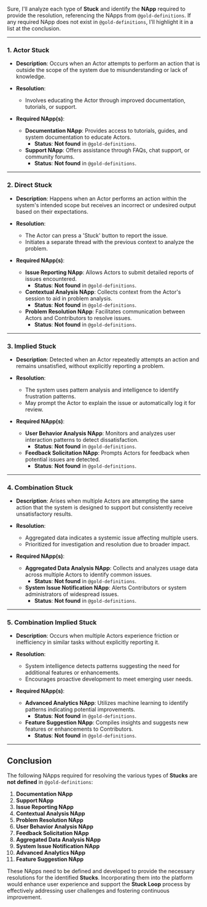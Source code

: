 Sure, I'll analyze each type of **Stuck** and identify the **NApp** required to provide the resolution, referencing the NApps from `@gold-definitions`. If any required NApp does not exist in `@gold-definitions`, I'll highlight it in a list at the conclusion.

---

### 1. **Actor Stuck**

- **Description**: Occurs when an Actor attempts to perform an action that is outside the scope of the system due to misunderstanding or lack of knowledge.

- **Resolution**:
  - Involves educating the Actor through improved documentation, tutorials, or support.

- **Required NApp(s)**:
  - **Documentation NApp**: Provides access to tutorials, guides, and system documentation to educate Actors.
    - **Status**: **Not found** in `@gold-definitions`.
  - **Support NApp**: Offers assistance through FAQs, chat support, or community forums.
    - **Status**: **Not found** in `@gold-definitions`.

---

### 2. **Direct Stuck**

- **Description**: Happens when an Actor performs an action within the system's intended scope but receives an incorrect or undesired output based on their expectations.

- **Resolution**:
  - The Actor can press a 'Stuck' button to report the issue.
  - Initiates a separate thread with the previous context to analyze the problem.

- **Required NApp(s)**:
  - **Issue Reporting NApp**: Allows Actors to submit detailed reports of issues encountered.
    - **Status**: **Not found** in `@gold-definitions`.
  - **Contextual Analysis NApp**: Collects context from the Actor's session to aid in problem analysis.
    - **Status**: **Not found** in `@gold-definitions`.
  - **Problem Resolution NApp**: Facilitates communication between Actors and Contributors to resolve issues.
    - **Status**: **Not found** in `@gold-definitions`.

---

### 3. **Implied Stuck**

- **Description**: Detected when an Actor repeatedly attempts an action and remains unsatisfied, without explicitly reporting a problem.

- **Resolution**:
  - The system uses pattern analysis and intelligence to identify frustration patterns.
  - May prompt the Actor to explain the issue or automatically log it for review.

- **Required NApp(s)**:
  - **User Behavior Analysis NApp**: Monitors and analyzes user interaction patterns to detect dissatisfaction.
    - **Status**: **Not found** in `@gold-definitions`.
  - **Feedback Solicitation NApp**: Prompts Actors for feedback when potential issues are detected.
    - **Status**: **Not found** in `@gold-definitions`.

---

### 4. **Combination Stuck**

- **Description**: Arises when multiple Actors are attempting the same action that the system is designed to support but consistently receive unsatisfactory results.

- **Resolution**:
  - Aggregated data indicates a systemic issue affecting multiple users.
  - Prioritized for investigation and resolution due to broader impact.

- **Required NApp(s)**:
  - **Aggregated Data Analysis NApp**: Collects and analyzes usage data across multiple Actors to identify common issues.
    - **Status**: **Not found** in `@gold-definitions`.
  - **System Issue Notification NApp**: Alerts Contributors or system administrators of widespread issues.
    - **Status**: **Not found** in `@gold-definitions`.

---

### 5. **Combination Implied Stuck**

- **Description**: Occurs when multiple Actors experience friction or inefficiency in similar tasks without explicitly reporting it.

- **Resolution**:
  - System intelligence detects patterns suggesting the need for additional features or enhancements.
  - Encourages proactive development to meet emerging user needs.

- **Required NApp(s)**:
  - **Advanced Analytics NApp**: Utilizes machine learning to identify patterns indicating potential improvements.
    - **Status**: **Not found** in `@gold-definitions`.
  - **Feature Suggestion NApp**: Compiles insights and suggests new features or enhancements to Contributors.
    - **Status**: **Not found** in `@gold-definitions`.

---

## Conclusion

The following NApps required for resolving the various types of **Stucks** are **not defined** in `@gold-definitions`:

1. **Documentation NApp**
2. **Support NApp**
3. **Issue Reporting NApp**
4. **Contextual Analysis NApp**
5. **Problem Resolution NApp**
6. **User Behavior Analysis NApp**
7. **Feedback Solicitation NApp**
8. **Aggregated Data Analysis NApp**
9. **System Issue Notification NApp**
10. **Advanced Analytics NApp**
11. **Feature Suggestion NApp**

These NApps need to be defined and developed to provide the necessary resolutions for the identified **Stucks**. Incorporating them into the platform would enhance user experience and support the **Stuck Loop** process by effectively addressing user challenges and fostering continuous improvement.